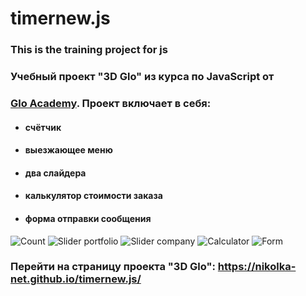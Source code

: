 # timernew.js
### This is the training project for js
### Учебный проект "3D Glo" из курса по JavaScript от
### [Glo Academy](https://vk.com/glo_academy). Проект включает в себя:
- #### счётчик
- #### выезжающее меню
- #### два слайдера
- #### калькулятор стоимости заказа
- #### форма отправки сообщения
![Count](https://monosnap.com/image/EJp1FtwcXoPwcfahcxfJcQ1jUh2jU4)
![Slider portfolio](https://monosnap.com/image/pg3U2X11BAPiXo2dvGrxlN2aGP3GMH)
![Slider company](https://monosnap.com/image/DtiQJyVSqzBXzOa9QIjL9qO2RKGEAR)
![Calculator](https://monosnap.com/image/Xz358Vc7lGmz9AYKm71KrD8se9sf1R)
![Form](https://monosnap.com/image/kgCcwV09Q6eNpHb009GjCTvV3SA2Pl)

### Перейти на страницу проекта "3D Glo":  https://nikolka-net.github.io/timernew.js/
